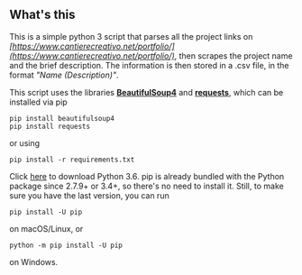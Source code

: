 ## What's this

This is a simple python 3 script that parses all the project links on *[https://www.cantierecreativo.net/portfolio/](https://www.cantierecreativo.net/portfolio/)*, then scrapes the project name and the brief description.
The information is then stored in a .csv file, in the format *"Name (Description)"*.

This script uses the libraries **[BeautifulSoup4](https://www.crummy.com/software/BeautifulSoup)** and **[requests](http://docs.python-requests.org)**, which can be installed via pip
    
    pip install beautifulsoup4
    pip install requests
    
or using

    pip install -r requirements.txt

Click [here](https://www.python.org/ftp/python/3.6.0/python-3.6.0.exe) to download Python 3.6. pip is already bundled with the Python package since 2.7.9+ or 3.4+, so there's no need to install it. Still, to make sure you have the last version, you can run

    pip install -U pip
    
on macOS/Linux, or

    python -m pip install -U pip
    
on Windows.
